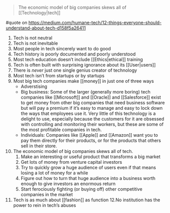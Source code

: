 >  The economic model of big companies skews all of [[Technology|tech]]

#quote on https://medium.com/humane-tech/12-things-everyone-should-understand-about-tech-d158f5a26411

1. Tech is not neutral
2. Tech is not inevitable
3. Most people in tech sincerely want to do good
4. Tech history is poorly documented and poorly understood
5. Most tech education doesn’t include [[Ethics|ethical]] training
6. Tech is often built with surprising ignorance about its [[User|users]]
7. There is _never_ just one single genius creator of technology
8. Most tech isn’t from startups or by startups
9. Most big tech companies make [[money]] in just one of three ways
	- Adverstising
	- Big business: Some of the larger (generally more boring) tech companies like [[Microsoft]] and [[Oracle]] and [[Salesforce]] exist to get money from other big companies that need business software but will pay a premium if it’s easy to manage and easy to lock down the ways that employees use it. Very little of this technology is a delight to use, especially because the customers for it are obsessed with controlling and monitoring their workers, but these are some of the most profitable companies in tech.
	- Individuals: Companies like [[Apple]] and [[Amazon]] want you to pay them directly for their products, or for the products that others sell in their store.
10. The economic model of big companies skews all of tech.
	1. Make an interesting or useful product that transforms a big market
	2.  Get lots of money from venture capital investors
	3.  Try to quickly grow a huge audience of users even if that means losing a lot of money for a while
	4.  Figure out how to turn that huge audience into a business worth enough to give investors an enormous return
	5.  Start ferociously fighting (or buying off) other competitive companies in the market
11. Tech is as much about [[fashion]] as function
12.No institution has the power to rein in tech’s abuses